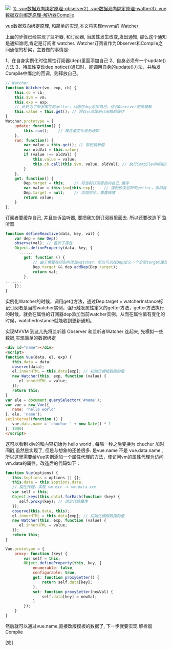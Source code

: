 ![](//chuchur.com/2017-9-3/1508320579801.jpg)
​​
[1）vue数据双向绑定原理-observer](//chuchur.com/article/vue-mvvm-observer)
[​2）vue数据双向绑定原理-wather​](//chuchur.com/article/vue-mvvm-watcher)
[3）vue数据双向绑定原理-解析器Complie](//chuchur.com/article/vue-mvvm-complie)

vue数据双向绑定原理, 和简单的实现,本文将实现mvvm的 Watcher


上面的步骤已经实现了监听器, 和订阅器, 当属性发生改变,发出通知, 那么这个通知 是通知谁呢,肯定是订阅者 watcher.
Watcher订阅者作为Observer和Compile之间通信的桥梁，主要做的事情是:

1、在自身实例化时往属性订阅器(dep)里面添加自己
2、自身必须有一个update()方法
3、待属性变动dep.notice()通知时，能调用自身的update()方法，并触发Compile中绑定的回调，则释放自己。
```javascript
// Watcher
function Watcher(vm, exp, cb) {
    this.cb = cb;
    this.$vm = vm;
    this.exp = exp;
    // 此处为了触发属性的getter，从而在dep添加自己，结合Observer更易理解
    this.value = this.get(); // 将自己添加到订阅器的操作
}
Watcher.prototype = {
    update: function() {
        this.run();    // 属性值变化收到通知
    },
    run: function() {
        var value = this.get(); // 取到最新值
        var oldVal = this.value;
        if (value !== oldVal) {
            this.value = value;
            this.cb.call(this.$vm, value, oldVal); // 执行Compile中绑定的回调，更新视图
        }
    },
    get: function() {
        Dep.target = this;    // 将当前订阅者指向自己,缓存
        var value = this.$vm[this.exp];    // 强制触发监听的getter，添加自己到属性订阅器中
        Dep.target = null;    // 添加完毕，重置释放
        return value;
    }
};
```
订阅者要缓存自己, 并且告诉监听器, 要把我加到订阅器里面去. 所以还要改造下 监听器
```javascript
function defineReactive(data, key, val) {
    var dep = new Dep()
    observe(val); // 监听子属性
    Object.defineProperty(data, key, {
      .......
        get: function () {
            // 由于需要在闭包内添加watcher，所以可以在Dep定义一个全局target属性，暂存watcher, 添加完移除
            Dep.target && dep.addDep(Dep.target);
            return val;
        },
.......
    });
}
```
实例化Watcher的时候，调用get()方法，通过Dep.target = watcherInstance标记订阅者是当前watcher实例，强行触发属性定义的getter方法，getter方法执行的时候，就会在属性的订阅器dep添加当前watcher实例，从而在属性值有变化的时候，watcherInstance就能收到更新通知。

实现MVVM
到这儿先将监听器 Observer 和监听者Watcher 连起来, 先模拟一些数据,实现简单的数据绑定
```html
<div id="name"></div>
<script>
function Vue(data, el, exp) {
   this.data = data;
   observe(data);
   el.innerHTML = this.data[exp]; // 初始化模板数据的值
   new Watcher(this, exp, function (value) {
      el.innerHTML = value;
   });
   return this;
}
var ele = document.querySelector('#name');
var vue = new Vue({
   name: 'hello world'
}, ele, 'name');
setInterval(function () {
   vue.data.name = 'chuchur ' + new Date() * 1
}, 1000)
</script>
```

这可以看到 div的和内容初始为 hello world , 每隔一秒之后变换为 chuchur 加时间戳,虽然是实现了, 但是与想象的还差很多. 是vue.name 不是 vue.data.name ,所以这里需要给Vue实例添加一个属性代理的方法，使访问vm的属性代理为访问vm.data的属性，改造后的代码如下：
```javascript
function Vue(options) {
   this.$options = options || {};
   this.data = this.$options.data;
   // 属性代理，实现 vm.xxx -> vm.data.xxx
   var self = this;
   Object.keys(this.data).forEach(function (key) {
      self.proxy(key); // 绑定代理属性
   });
   observe(this.data, this);​
   el.innerHTML = this.data[exp]; // 初始化模板数据的值
   new Watcher(this, exp, function (value) {
      el.innerHTML = value;
   });
   return this;
}

Vue.prototype = {
    proxy: function (key) {
        var self = this;
        Object.defineProperty(this, key, {
            enumerable: false,
            configurable: true,
            get: function proxyGetter() {
                return self.data[key];
            },
            set: function proxySetter(newVal) { 
                self.data[key] = newVal;
            }
        });
    }
}
```

然后就可以通过vue.name,直接改版模板的数据了, 下一步就要实现 解析器Complie

[完]